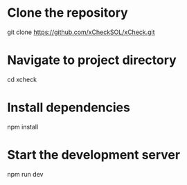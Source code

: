 # Clone the repository
git clone https://github.com/xCheckSOL/xCheck.git

# Navigate to project directory
cd xcheck

# Install dependencies
npm install

# Start the development server
npm run dev